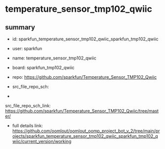 # temperature_sensor_tmp102_qwiic
 
## summary 
* id: sparkfun_temperature_sensor_tmp102_qwiic_sparkfun_tmp102_qwiic
* user: sparkfun
* name: temperature_sensor_tmp102_qwiic
* board: sparkfun_tmp102_qwiic
* repo: https://github.com/sparkfun/Temperature_Sensor_TMP102_Qwiic



* src_file_repo_sch: 
*
 src_file_repo_sch_link: https://github.com/sparkfun/Temperature_Sensor_TMP102_Qwiic/tree/master/
* full details link: https://github.com/oomlout/oomlout_oomp_project_bot_v_2/tree/main/projects/sparkfun_temperature_sensor_tmp102_qwiic_sparkfun_tmp102_qwiic/current_version/working  






